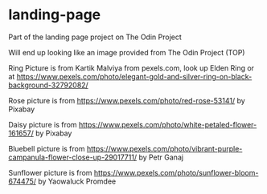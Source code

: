 # landing-page

Part of the landing page project on The Odin Project

Will end up looking like an image provided from The Odin Project (TOP)

Ring Picture is from Kartik Malviya from pexels.com, look up Elden Ring  or at https://www.pexels.com/photo/elegant-gold-and-silver-ring-on-black-background-32792082/

Rose picture is from https://www.pexels.com/photo/red-rose-53141/ by Pixabay

Daisy picture is from https://www.pexels.com/photo/white-petaled-flower-161657/ by Pixabay

Bluebell picture is from https://www.pexels.com/photo/vibrant-purple-campanula-flower-close-up-29017711/ by Petr Ganaj

Sunflower picture is from https://www.pexels.com/photo/sunflower-bloom-674475/ by Yaowaluck Promdee
